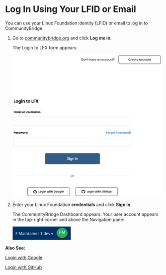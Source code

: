 # Log In Using Your LFID or Email
You can use your Linux Foundation identity (LFID) or email to log in to CommunityBridge. 

1. Go to [communitybridge.org](https://communitybridge.org/) and click **Log me in**.

   The Login to LFX form appears:

   ![Login to LFX](imgs/LFX-Login-to-LFX.png)

1. Enter your Linux Foundation **credentials** and click **Sign in**.

   The CommunityBridge Dashboard appears. Your user account appears in the top-right corner and above the Navigation pane:

   ![Sign In Role](imgs/LFX-Sign-In-Role-Identification.png)

**Also See:**

[Login with Google](Log-In-With-Google.md)

[Login with GitHub](Log-In-With-GitHub.md)